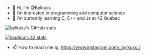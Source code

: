 - 👋 Hi, I’m @Bylkuss
- 👀 I’m interested in programming and computer science
- 🌱 I’m currently learning C, C++ and Js at 42 Québec

![bylkuss's GitHub stats](https://github-readme-stats.vercel.app/api?username=anuraghazra&show_icons=true&theme=radical)

[![loadjou's 42 stats](https://badge42.vercel.app/api/v2/clbxx8bh900850fma11krr7et/stats?cursusId=21&coalitionId=242)](https://github.com/bylkuss) 


- 📫 How to reach me 
   ig: https://www.instagram.com/_bylkuss_/
   

<!---
Bylkuss/Bylkuss is a ✨ special ✨ repository because its `README.md` (this file) appears on your GitHub profile.
You can click the Preview link to take a look at your changes.
--->
